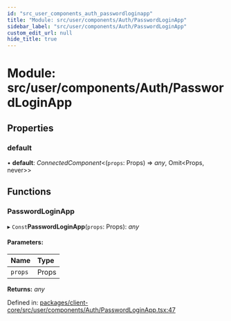 ```yaml
---
id: "src_user_components_auth_passwordloginapp"
title: "Module: src/user/components/Auth/PasswordLoginApp"
sidebar_label: "src/user/components/Auth/PasswordLoginApp"
custom_edit_url: null
hide_title: true
---
```


# Module: src/user/components/Auth/PasswordLoginApp

## Properties

### default

• **default**: *ConnectedComponent*<(`props`: Props) => *any*, Omit<Props, never\>\>

## Functions

### PasswordLoginApp

▸ `Const`**PasswordLoginApp**(`props`: Props): *any*

#### Parameters:

Name | Type |
:------ | :------ |
`props` | Props |

**Returns:** *any*

Defined in: [packages/client-core/src/user/components/Auth/PasswordLoginApp.tsx:47](https://github.com/xr3ngine/xr3ngine/blob/a16a45d7e/packages/client-core/src/user/components/Auth/PasswordLoginApp.tsx#L47)
